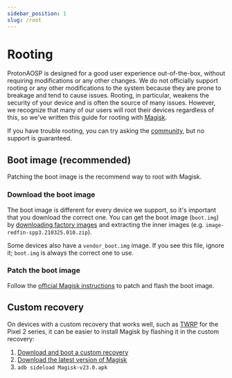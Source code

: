 ```yaml
---
sidebar_position: 1
slug: /root
---
```


# Rooting

ProtonAOSP is designed for a good user experience out-of-the-box, without requiring modifications or any other changes. We do not officially support rooting or any other modifications to the system because they are prone to breakage and tend to cause issues. Rooting, in particular, weakens the security of your device and is often the source of many issues. However, we recognize that many of our users will root their devices regardless of this, so we've written this guide for rooting with [Magisk](https://github.com/topjohnwu/Magisk).

If you have trouble rooting, you can try asking the [community](../community.md), but no support is guaranteed.

## Boot image (recommended)

Patching the boot image is the recommend way to root with Magisk.

### Download the boot image

The boot image is different for every device we support, so it's important that you download the correct one. You can get the boot image (`boot.img`) by [downloading factory images](../getting-started/download.md#factory-images) and extracting the inner images (e.g. `image-redfin-spp3.210325.010.zip`).

Some devices also have a `vendor_boot.img` image. If you see this file, ignore it; `boot.img` is always the correct one to use.

### Patch the boot image

Follow the [official Magisk instructions](https://topjohnwu.github.io/Magisk/install.html#patching-images) to patch and flash the boot image.

## Custom recovery

On devices with a custom recovery that works well, such as [TWRP](https://twrp.me) for the Pixel 2 series, it can be easier to install Magisk by flashing it in the custom recovery:

1. [Download and boot a custom recovery](../getting-started/install/manual.mdx#download-a-custom-recovery)
2. [Download the latest version of Magisk](https://github.com/topjohnwu/Magisk/releases)
3. `adb sideload Magisk-v23.0.apk`
